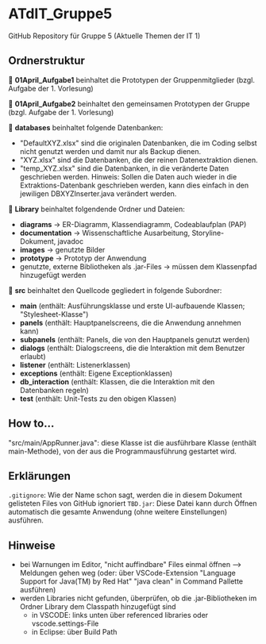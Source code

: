 # ATdIT_Gruppe5
GitHub Repository für Gruppe 5 (Aktuelle Themen der IT 1)

## Ordnerstruktur
&#x1F4D8; **01April_Aufgabe1** beinhaltet die Prototypen der Gruppenmitglieder (bzgl. Aufgabe der 1. Vorlesung)  

&#x1F4D8; **01April_Aufgabe2** beinhaltet den gemeinsamen Prototypen der Gruppe (bzgl. Aufgabe der 1. Vorlesung)

&#x1F4D8; **databases** beinhaltet folgende Datenbanken:
+ "DefaultXYZ.xlsx" sind die originalen Datenbanken, die im Coding selbst nicht genutzt werden und damit nur als Backup dienen.
+ "XYZ.xlsx" sind die Datenbanken, die der reinen Datenextraktion dienen.
+ "temp_XYZ.xlsx" sind die Datenbanken, in die veränderte Daten geschrieben werden. 
    Hinweis: Sollen die Daten auch wieder in die Extraktions-Datenbank geschrieben werden, kann dies einfach in den jewiligen DBXYZInserter.java verändert werden.

&#x1F4D8; **Library** beinhaltet folgendende Ordner und Dateien:
+ **diagrams** &rarr; ER-Diagramm, Klassendiagramm, Codeablaufplan (PAP)
+ **documentation**  &rarr; Wissenschaftliche Ausarbeitung, Storyline-Dokument, javadoc 
+ **images** &rarr; genutzte Bilder
+ **prototype** &rarr; Prototyp der Anwendung
+ genutzte, externe Bibliotheken als .jar-Files &rarr; müssen dem Klassenpfad hinzugefügt werden

&#x1F4D8; **src** beinhaltet den Quellcode gegliedert in folgende Subordner:
+ **main** (enthält: Ausführungsklasse und erste UI-aufbauende Klassen; "Stylesheet-Klasse")
+ **panels** (enthält: Hauptpanelscreens, die die Anwendung annehmen kann)
+ **subpanels** (enthält: Panels, die von den Hauptpanels genutzt werden)
+ **dialogs** (enthält: Dialogscreens, die die Interaktion mit dem Benutzer erlaubt)
+ **listener** (enthält: Listenerklassen)
+ **exceptions** (enthält: Eigene Exceptionklassen)
+ **db_interaction** (enthält: Klassen, die die Interaktion mit den Datenbanken regeln)
+ **test** (enthält: Unit-Tests zu den obigen Klassen)

## How to...
"src/main/AppRunner.java": diese Klasse ist die ausführbare Klasse (enthält main-Methode), von der aus die Programmausführung gestartet wird.

## Erklärungen
<code>.gitignore</code>: Wie der Name schon sagt, werden die in diesem Dokument gelisteten Files von GitHub ignoriert
<code>TBD.jar</code>: Diese Datei kann durch Öffnen automatisch die gesamte Anwendung (ohne weitere Einstellungen) ausführen.

## Hinweise
+ bei Warnungen im Editor, "nicht auffindbare" Files einmal öffnen --> Meldungen gehen weg (oder: über VSCode-Extension "Language Support for Java(TM) by Red Hat" "java clean" in Command Pallette ausführen)
+ werden Libraries nicht gefunden, überprüfen, ob die .jar-Bibliotheken im Ordner Library dem Classpath hinzugefügt sind
  + in VSCODE: links unten über referenced libraries oder vscode.settings-File
  + in Eclipse: über Build Path
